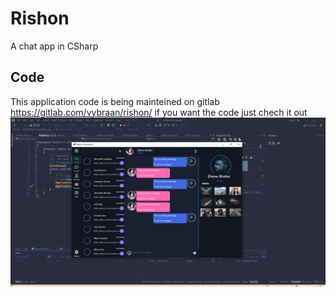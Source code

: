 # Rishon
A chat app in CSharp
## Code 
This application code is being mainteined on gitlab https://gitlab.com/vybraan/rishon/
if you want the code just chech it out
![Screenshot](https://github.com/vybraan/Rishon/blob/main/samples/sample1.png)
